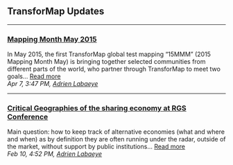 ## **TransforMap Updates** ##

--------------------------------------

### **[Mapping Month May 2015](http://discourse.transformap.co/t/read-this-first/281)** ###

In May 2015, the first TransforMap global test mapping “15MMM” (2015 Mapping Month May) is bringing together selected communities from different parts of the world, who partner through TransforMap to meet two goals... [Read more](http://discourse.transformap.co/t/read-this-first/281)  
*Apr 7, 3:47 PM, [Adrien Labaeye](http://discourse.transformap.co/users/alabaeye/activity)*

--------------------------------------

### **[Critical Geographies of the sharing economy at RGS Conference](http://discourse.transformap.co/t/paper-writing-for-critical-geographies-of-the-sharing-economy-at-rgs-conf/158)** ###

Main question: how to keep track of alternative economies (what and where and when) as by definition they are often running under the radar, outside of the market, without support by public institutions... [Read more](http://discourse.transformap.co/t/paper-writing-for-critical-geographies-of-the-sharing-economy-at-rgs-conf/158)  
*Feb 10, 4:52 PM, [Adrien Labaeye](http://discourse.transformap.co/users/alabaeye/activity)*

